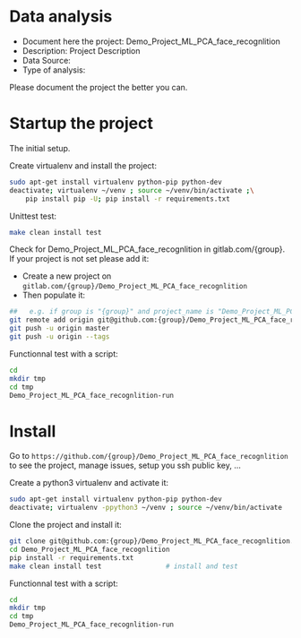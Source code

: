 # Data analysis
- Document here the project: Demo_Project_ML_PCA_face_recognlition
- Description: Project Description
- Data Source:
- Type of analysis:

Please document the project the better you can.

# Startup the project

The initial setup.

Create virtualenv and install the project:
```bash
sudo apt-get install virtualenv python-pip python-dev
deactivate; virtualenv ~/venv ; source ~/venv/bin/activate ;\
    pip install pip -U; pip install -r requirements.txt
```

Unittest test:
```bash
make clean install test
```

Check for Demo_Project_ML_PCA_face_recognlition in gitlab.com/{group}.
If your project is not set please add it:

- Create a new project on `gitlab.com/{group}/Demo_Project_ML_PCA_face_recognlition`
- Then populate it:

```bash
##   e.g. if group is "{group}" and project_name is "Demo_Project_ML_PCA_face_recognlition"
git remote add origin git@github.com:{group}/Demo_Project_ML_PCA_face_recognlition.git
git push -u origin master
git push -u origin --tags
```

Functionnal test with a script:

```bash
cd
mkdir tmp
cd tmp
Demo_Project_ML_PCA_face_recognlition-run
```

# Install

Go to `https://github.com/{group}/Demo_Project_ML_PCA_face_recognlition` to see the project, manage issues,
setup you ssh public key, ...

Create a python3 virtualenv and activate it:

```bash
sudo apt-get install virtualenv python-pip python-dev
deactivate; virtualenv -ppython3 ~/venv ; source ~/venv/bin/activate
```

Clone the project and install it:

```bash
git clone git@github.com:{group}/Demo_Project_ML_PCA_face_recognlition.git
cd Demo_Project_ML_PCA_face_recognlition
pip install -r requirements.txt
make clean install test                # install and test
```
Functionnal test with a script:

```bash
cd
mkdir tmp
cd tmp
Demo_Project_ML_PCA_face_recognlition-run
```
